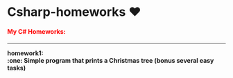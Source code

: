 # Csharp-homeworks ❤️️
<b><h4 style="color:red;">My C# Homeworks:</h4> <b>
<hr>
homework1: </br>
:one: Simple program that prints a Christmas tree
(bonus several easy tasks)


